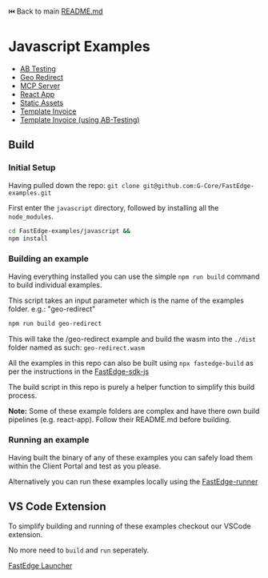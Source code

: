⏮️ Back to main [README.md](../README.md)

# Javascript Examples

- [AB Testing](./src/ab-testing/README.md)
- [Geo Redirect](./src/geo-redirect/README.md)
- [MCP Server](./src/mcp-server/README.md)
- [React App](./src/react-app/README.md)
- [Static Assets](./src/static-assets/README.md)
- [Template Invoice](./src/template-invoice/README.md)
- [Template Invoice (using AB-Testing)](./src/template-invoice-ab-testing/README.md)

## Build

### Initial Setup

Having pulled down the repo: `git clone git@github.com:G-Core/FastEdge-examples.git`

First enter the `javascript` directory, followed by installing all the `node_modules`.

```sh
cd FastEdge-examples/javascript &&
npm install
```

### Building an example

Having everything installed you can use the simple `npm run build` command to build individual examples.

This script takes an input parameter which is the name of the examples folder. e.g.: "geo-redirect"

```sh
npm run build geo-redirect
```

This will take the /geo-redirect example and build the wasm into the `./dist` folder named as such: `geo-redirect.wasm`

All the examples in this repo can also be built using `npx fastedge-build` as per the instructions in the [FastEdge-sdk-js](https://g-core.github.io/FastEdge-sdk-js/)

The build script in this repo is purely a helper function to simplify this build process.

**Note:**
Some of these example folders are complex and have there own build pipelines (e.g. react-app). Follow their README.md before building.

### Running an example

Having built the binary of any of these examples you can safely load them within the Client Portal and test as you please.

Alternatively you can run these examples locally using the [FastEdge-runner](https://github.com/G-Core/FastEdge-lib)

## VS Code Extension

To simplify building and running of these examples checkout our VSCode extension.

No more need to `build` and `run` seperately.

[FastEdge Launcher](https://marketplace.visualstudio.com/items?itemName=G-CoreLabsSA.fastedge)
